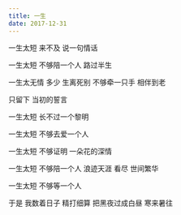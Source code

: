 ```yaml
---
title: 一生
date: 2017-12-31
---
```


一生太短
来不及
说一句情话
<!--more-->
一生太短
不够陪一个人
路过半生

一生太无情
多少
生离死别
不够牵一只手
相伴到老

只留下
当初的誓言

一生太短
长不过一个黎明

一生太短
不够去爱一个人

一生太短
不够证明
一朵花的深情

一生太短
不够陪一个人
浪迹天涯
看尽
世间繁华

一生太短
不够等一个人

于是
我数着日子
精打细算
把黑夜过成白昼
寒来暑往